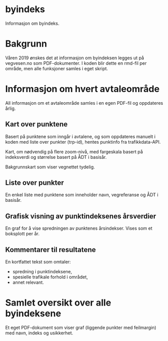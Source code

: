 # byindeks
Informasjon om byindeks.

# Bakgrunn
Våren 2019 ønskes det at informasjon om byindeksen legges ut på vegvesen.no som PDF-dokumenter. I koden blir dette en rmd-fil per område, men alle funksjoner samles i eget skript.

# Informasjon om hvert avtaleområde
All informasjon om et avtaleområde samles i en egen PDF-fil og oppdateres årlig.

## Kart over punktene
Basert på punktene som inngår i avtalene, og som oppdateres manuelt i koden med liste over punkter (trp-id), hentes punktinfo fra trafikkdata-API.

Kart, om nødvendig på flere zoom-nivå, med fargeskala basert på indeksverdi og størrelse basert på ÅDT i basisår.

Bakgrunnskart som viser vegnettet tydelig.

## Liste over punkter
En enkel liste med punktene som inneholder navn, vegreferanse og ÅDT i basisår.

## Grafisk visning av punktindeksenes årsverdier
En graf for å vise spredningen av punktenes årsindekser. Vises som et boksplott per år.

## Kommentarer til resultatene
En kortfattet tekst som omtaler:

- spredning i punktindeksene,
- spesielle trafikale forhold i området,
- annet relevant.

# Samlet oversikt over alle byindeksene
Et eget PDF-dokument som viser graf (liggende punkter med feilmargin) med navn, indeks og usikkerhet.

